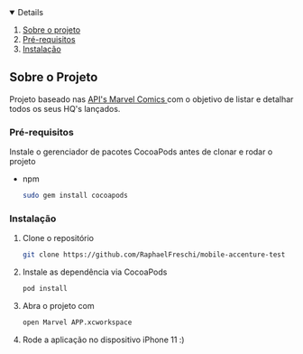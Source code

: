 



<!-- TABLE OF CONTENTS -->
<details open="open">
  <ol>
    <li>
      <a href="#about-the-project">Sobre o projeto</a>
    </li>
      <li><a href="#prerequisites">Pré-requisitos</a></li>
      <li><a href="#installation">Instalação</a></li>
  </ol>
</details>


## Sobre o Projeto

Projeto baseado nas <a href="https://developer.marvel.com"> API's Marvel Comics </a> com o objetivo de listar e detalhar todos os seus HQ's lançados.

### Pré-requisitos

Instale o gerenciador de pacotes CocoaPods antes de clonar e rodar o projeto
* npm
  ```sh
  sudo gem install cocoapods
  ```

### Instalação

1. Clone o repositório
   ```sh
   git clone https://github.com/RaphaelFreschi/mobile-accenture-test
   ```
2. Instale as dependência via CocoaPods
   ```sh
   pod install
   ```
3. Abra o projeto com 
   ```sh
   open Marvel APP.xcworkspace
   ```
   
4. Rode a aplicação no dispositivo iPhone 11 :)
   



